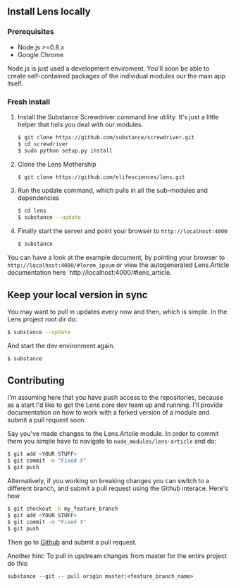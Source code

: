 ## Install Lens locally

### Prerequisites

- Node.js >=0.8.x
- Google Chrome

Node.js is just used a development enviroment. You'll soon be able to create self-contained packages of the individual modules our the main app itself.

### Fresh install

1. Install the Substance Screwdriver command line utility. It's just a little helper that hels you deal with our modules.

   ```bash
   $ git clone https://github.com/substance/screwdriver.git
   $ cd screwdriver
   $ sudo python setup.py install
   ```

2. Clone the Lens Mothership

   ```bash
   $ git clone https://github.com/elifesciences/lens.git
   ```
  
3. Run the update command, which pulls in all the sub-modules and dependencies

   ```bash
   $ cd lens
   $ substance --update
   ```
  
4. Finally start the server and point your browser to `http://localhost:4000`

   ```bash
   $ substance
   ```

You can have a look at the example document, by pointing your browser to `http://localhost:4000/#lorem_ipsum` or view the autogenerated Lens.Article documentation here `http://localhost:4000/#lens_article.
   
   
## Keep your local version in sync

You may want to pull in updates every now and then, which is simple. In the Lens project root dir do:

   ```bash
   $ substance --update
   ```
   
And start the dev environment again.

   ```bash
   $ substance
   ```

## Contributing

I'm assuming here that you have push access to the repositories, because as a start I'd like to get the Lens core dev team up and running. I'll provide documentation on how to work with a forked version of a module and submit a pull request soon.


Say you've made changes to the Lens.Artcile module. In order to commit them you simple have to navigate to `node_modules/lens-article` and do:

   ```bash
   $ git add <YOUR STUFF>
   $ git commit -m "Fixed X"
   $ git push
   ```
   
Alternatively, if you working on breaking changes you can switch to a different branch, and submit a pull request using the Github interace. Here's how

   ```bash
   $ git checkout -b my_feature_branch
   $ git add <YOUR STUFF>
   $ git commit -m "Fixed X"
   $ git push
   ```
   
Then go to [Github](http://github.com) and submit a pull request.

Another hint: To pull in upstream changes from master for the entire project do this:

```
substance --git -- pull origin master:<feature_branch_name>
```
